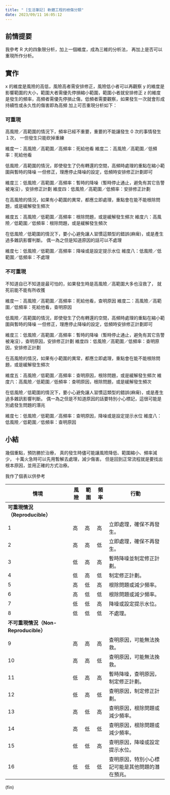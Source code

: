 ```yaml
---
title: " [生活筆記] 軟體工程的檢傷分類"
date: 2023/09/11 16:05:12
---
```


## 前情提要

我參考 R 大的四象限分析，加上一個維度，成為三維的分析法，
再加上是否可以重現所作分析。

## 實作

x 的維度是風險的高低，風險高者需安排修正，風險低小者可以再觀察
y 的維度是影響範圍的大小，範圍大者需優先停損縮小範圍，範圍小者就安排修正
z 的維度是發生的頻率，高頻者需優先停損止傷，低頻者需要觀察，如果發生一次就會形成持續性或永久性的傷害即為高頻
加上可否重現分析如下：

### 可重現

高風險／高範圍的情況下，頻率已經不重要，重要的不能讓發生 0 次的事情發生 １次，
一但發生只能砍掉重練

維度一：高風險／高範圍／高頻率：死給他看
維度二：高風險／高範圍／低頻率：死給他看

低風險／高範圍的情況，即使發生了仍有轉還的空間，高頻時處理的重點在縮小範圍與暫時的降噪
一但修正，理應停止降噪的設定，低頻時安排修正計劃即可

維度三：低風險／高範圍／高頻率：暫時的降噪（暫時停止通止，避免有其它告警被淹沒），安排修正計劃
維度四：低風險／高範圍／低頻率：安排修正計劃

在高風險的情況，如果有小範圍的異常，都應立即處理，重點會在能不能根除問題，或是緩解發生頻次

維度五：高風險／低範圍／高頻率：根除問題，或是緩解發生頻次
維度六：高風險／低範圍／低頻率：根除問題，或是緩解發生頻次

在低風險／低範圍的情況下，要小心避免讓人習慣這類型的錯誤(麻痺)，或是產生過多雜訊影響判斷。
偶一為之但是知道原因的話可以不處理

維度七：低風險／低範圍／高頻率：降噪或是設定提示水位
維度八：低風險／低範圍／低頻率：不處理

### 不可重現

不知道自已不知道是最可怕的，如果發生時是高風險／高範圍大多也沒救了，
就死前能不能有所收獲

維度一：高風險／高範圍／高頻率：死給他看，查明原因
維度二：高風險／高範圍／低頻率：死給他看，查明原因

低風險／高範圍的情況，即使發生了仍有轉還的空間，高頻時處理的重點在縮小範圍與暫時的降噪
一但修正，理應停止降噪的設定，低頻時安排修正計劃即可

維度三：低風險／高範圍／高頻率：暫時的降噪（暫時停止通止，避免有其它告警被淹沒），查明原因，安排修正計劃
維度四：低風險／高範圍／低頻率：查明原因，安排修正計劃

在高風險的情況，如果有小範圍的異常，都應立即處理，重點會在能不能根除問題，或是緩解發生頻次

維度五：高風險／低範圍／高頻率：查明原因，根除問題，或是緩解發生頻次
維度六：高風險／低範圍／低頻率：查明原因，根除問題，或是緩解發生頻次

在低風險／低範圍的情況下，要小心避免讓人習慣這類型的錯誤(麻痺)，或是產生過多雜訊影響判斷。
偶一為之但是不知道原因的話要特別小心標記，這很可能是別處發生問題的潛兆

維度七：低風險／低範圍／高頻率：查明原因，降噪或是設定提示水位
維度八：低風險／低範圍／低頻率：查明原因

## 小結

幾個重點，預防勝於治療，
真的發生時儘可能讓風險降低、範圍縮小、頻率減少，
十萬火急時可以先用暫解去處理，減少傷害。
但是回到正常流程就是要找出根本原因，並用正確的方式治療。

我作了個表以供參考

| 情境 | 風險 | 範圍 | 頻率 | 行動 |
|------|------|------|------|------|
| **可重現情況（Reproducible）** | | | | |
| 1 | 高 | 高 | 高 | 立即處理，確保不再發生。 |
| 2 | 高 | 高 | 低 | 立即處理，確保不再發生。 |
| 3 | 低 | 高 | 高 | 暫時降噪並制定修正計劃。 |
| 4 | 低 | 高 | 低 | 制定修正計劃。 |
| 5 | 高 | 低 | 高 | 根除問題或減少頻率。 |
| 6 | 高 | 低 | 低 | 根除問題或減少頻率。 |
| 7 | 低 | 低 | 高 | 降噪或設定提示水位。 |
| 8 | 低 | 低 | 低 | 不處理。 |
| **不可重現情況（Non-Reproducible）** | | | | |
| 9 | 高 | 高 | 高 | 查明原因，可能無法挽救。 |
| 10 | 高 | 高 | 低 | 查明原因，可能無法挽救。 |
| 11 | 低 | 高 | 高 | 暫時降噪，查明原因，制定修正計劃。 |
| 12 | 低 | 高 | 低 | 查明原因，制定修正計劃。 |
| 13 | 高 | 低 | 高 | 查明原因，根除問題或減少頻率。 |
| 14 | 高 | 低 | 低 | 查明原因，根除問題或減少頻率。 |
| 15 | 低 | 低 | 高 | 查明原因，降噪或設定提示水位。 |
| 16 | 低 | 低 | 低 | 查明原因，特別小心標記可能是其他問題的潛在預兆。 |

(fin)

